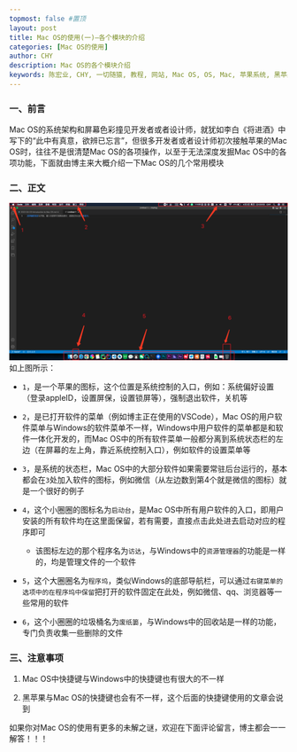 ```yaml
---
topmost: false #置顶
layout: post
title: Mac OS的使用(一)—各个模块的介绍
categories: [Mac OS的使用]
author: CHY
description: Mac OS的各个模块介绍
keywords: 陈宏业, CHY, 一切随猿, 教程, 网站, Mac OS, OS, Mac, 苹果系统, 黑苹果, 小米, XiaoMi笔记本, XiaoMi, 笔记本, 15 Pro
---
```


### 一、前言
Mac OS的系统架构和屏幕色彩撞见开发者或者设计师，就犹如李白《将进酒》中写下的“此中有真意，欲辨已忘言”，但很多开发者或者设计师初次接触苹果的Mac OS时，往往不是很清楚Mac OS的各项操作，以至于无法深度发掘Mac OS中的各项功能，下面就由博主来大概介绍一下Mac OS的几个常用模块

### 二、正文
![Mac 模块介绍](/images/posts/mac/mac-os-introduction.png)
如上图所示：

*  `1`，是一个苹果的图标，这个位置是系统控制的入口，例如：系统偏好设置（登录appleID，设置屏保，设置锁屏等），强制退出软件，关机等

* `2`，是已打开软件的菜单（例如博主正在使用的VSCode），Mac OS的用户软件菜单与Windows的软件菜单不一样，Windows中用户软件的菜单都是和软件一体化开发的，而Mac OS中的所有软件菜单一般都分离到系统状态栏的左边（在屏幕的左上角，靠近系统控制入口），例如软件的设置菜单等

* `3`，是系统的状态栏，Mac OS中的大部分软件如果需要常驻后台运行的，基本都会在`3`处加入软件的图标，例如微信（从左边数到第4个就是微信的图标）就是一个很好的例子

* `4`，这个小圈圈的图标名为`启动台`，是Mac OS中所有用户软件的入口，即用户安装的所有软件均在这里面保留，若有需要，直接点击此处进去启动对应的程序即可
    
  * 该图标左边的那个程序名为`访达`，与Windows中的`资源管理器`的功能是一样的，均是管理文件的一个软件

* `5`，这个大圈圈名为`程序坞`，类似Windows的底部导航栏，可以通过`右键菜单的选项中的在程序坞中保留`把打开的软件固定在此处，例如微信、qq、浏览器等一些常用的软件

* `6`，这个小圈圈的垃圾桶名为`废纸篓`，与Windows中的回收站是一样的功能，专门负责收集一些删除的文件

### 三、注意事项

1. Mac OS中快捷键与Windows中的快捷键也有很大的不一样

2. 黑苹果与Mac OS的快捷键也会有不一样，这个后面的快捷键使用的文章会说到

如果你对Mac OS的使用有更多的未解之谜，欢迎在下面评论留言，博主都会一一解答！！！
 
